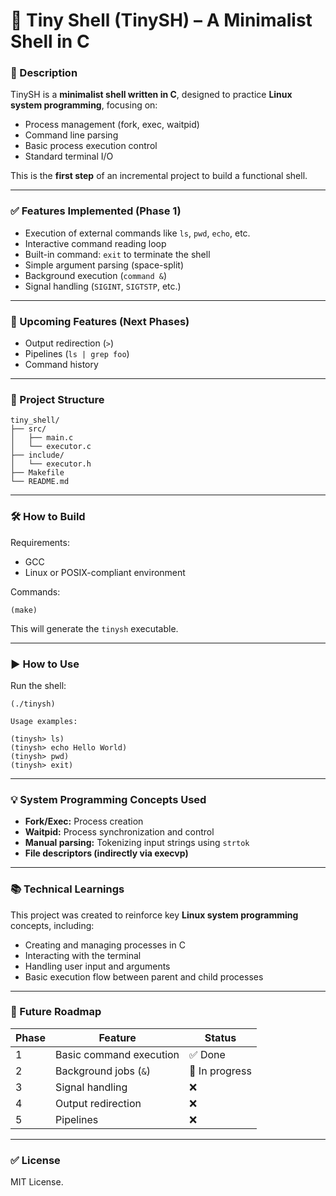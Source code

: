 # 🐚 Tiny Shell (TinySH) – A Minimalist Shell in C

### 📌 Description

TinySH is a **minimalist shell written in C**, designed to practice **Linux system programming**, focusing on:

- Process management (fork, exec, waitpid)
- Command line parsing
- Basic process execution control
- Standard terminal I/O

This is the **first step** of an incremental project to build a functional shell.

---

### ✅ Features Implemented (Phase 1)

- Execution of external commands like `ls`, `pwd`, `echo`, etc.
- Interactive command reading loop
- Built-in command: `exit` to terminate the shell
- Simple argument parsing (space-split)
- Background execution (`command &`)
- Signal handling (`SIGINT`, `SIGTSTP`, etc.)

---

### 🚧 Upcoming Features (Next Phases)

- Output redirection (`>`)
- Pipelines (`ls | grep foo`)
- Command history

---

### 📂 Project Structure

```
tiny_shell/
├── src/
│   ├── main.c
│   └── executor.c
├── include/
│   └── executor.h
├── Makefile
└── README.md
```
---

### 🛠️ How to Build

Requirements:

- GCC
- Linux or POSIX-compliant environment

Commands:
```
(make)
```
This will generate the `tinysh` executable.

---

### ▶️ How to Use

Run the shell:

```
(./tinysh)

Usage examples:

(tinysh> ls)
(tinysh> echo Hello World)
(tinysh> pwd)
(tinysh> exit)
```
---

### 💡 System Programming Concepts Used

- **Fork/Exec:** Process creation
- **Waitpid:** Process synchronization and control
- **Manual parsing:** Tokenizing input strings using `strtok`
- **File descriptors (indirectly via execvp)**

---

### 📚 Technical Learnings

This project was created to reinforce key **Linux system programming** concepts, including:

- Creating and managing processes in C
- Interacting with the terminal
- Handling user input and arguments
- Basic execution flow between parent and child processes

---

### 🧭 Future Roadmap

| Phase | Feature | Status |
|---|---|---|
| 1 | Basic command execution | ✅ Done |
| 2 | Background jobs (`&`) | 🚧 In progress |
| 3 | Signal handling | ❌ |
| 4 | Output redirection | ❌ |
| 5 | Pipelines | ❌ |

---

### ✅ License

MIT License.
